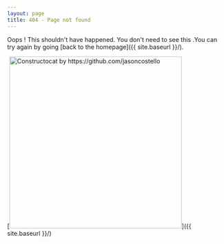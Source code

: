 ```yaml
---
layout: page
title: 404 - Page not found
---
```


Oops ! This shouldn't have happened. You don't need to see this .You can try again by going [back to the homepage]({{ site.baseurl }}/).

[<img src="{{ site.baseurl }}/images/404.jpg" alt="Constructocat by https://github.com/jasoncostello" style="width: 400px;"/>]({{ site.baseurl }}/)
